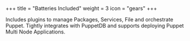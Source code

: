 +++
title = "Batteries Included"
weight = 3
icon = "gears"
+++

Includes plugins to manage Packages, Services, File and orchestrate Puppet.  Tightly integrates with PuppetDB and supports deploying Puppet Multi Node Applications.
